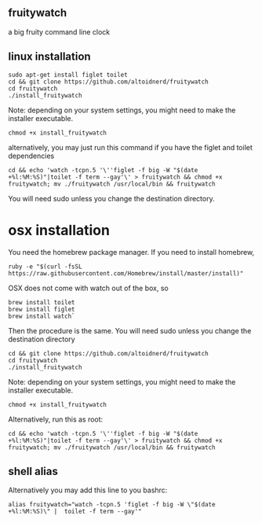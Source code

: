 ## fruitywatch
a big fruity command line clock

## linux installation

    sudo apt-get install figlet toilet
    cd && git clone https://github.com/altoidnerd/fruitywatch
    cd fruitywatch
    ./install_fruitywatch

Note: depending on your system settings, you might need to make the installer executable.  

    chmod +x install_fruitywatch

alternatively, you may just run this command if you have the figlet and toilet dependencies

    cd && echo 'watch -tcpn.5 '\''figlet -f big -W "$(date +%l:%M:%S)"|toilet -f term --gay'\' > fruitywatch && chmod +x fruitywatch; mv ./fruitywatch /usr/local/bin && fruitywatch

You will need sudo unless you change the destination directory.

# osx installation

You need the homebrew package manager.  If you need to install homebrew, 

    ruby -e "$(curl -fsSL https://raw.githubusercontent.com/Homebrew/install/master/install)"

OSX does not come with watch out of the box, so

    brew install toilet
    brew install figlet
    brew install watch`

Then the procedure is the same.  You will need sudo unless you change the destination directory


    cd && git clone https://github.com/altoidnerd/fruitywatch
    cd fruitywatch
    ./install_fruitywatch
   

 
Note: depending on your system settings, you might need to make the installer executable. 

    chmod +x install_fruitywatch

Alternatively, run this as root:

    cd && echo 'watch -tcpn.5 '\''figlet -f big -W "$(date +%l:%M:%S)"|toilet -f term --gay'\' > fruitywatch && chmod +x fruitywatch; mv ./fruitywatch /usr/local/bin && fruitywatch


## shell alias  

Alternatively you may add this line to you bashrc:

    alias fruitywatch="watch -tcpn.5 'figlet -f big -W \"$(date +%l:%M:%S)\" |  toilet -f term --gay'"


